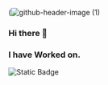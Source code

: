 (![github-header-image (1)](https://github.com/Sypheran/Sypheran/assets/104648429/b0594d5d-2493-4f39-90d4-abbbef444bca)



### Hi there 👋
### I have Worked on.
![Static Badge](https://img.shields.io/badge/Akurzai%20CE-purple%style=logo=#3776AB)

<!--
**Sypheran/Sypheran** is a ✨ _special_ ✨ repository because its `README.md` (this file) appears on your GitHub profile.

Here are some ideas to get you started:

- 🔭 I’m currently working on ...
- 🌱 I’m currently learning ...
- 👯 I’m looking to collaborate on ...
- 🤔 I’m looking for help with ...
- 💬 Ask me about ...
- 📫 How to reach me: ...
- 😄 Pronouns: ...
- ⚡ Fun fact: ...
-->
